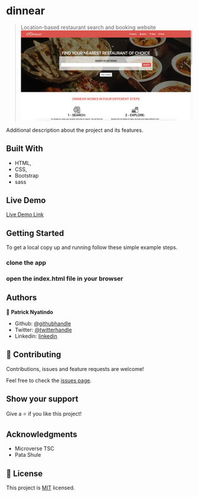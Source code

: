 # dinnear

>Location-based restaurant search and booking website
![screenshot](./images/screen-shot.png)

Additional description about the project and its features.

## Built With

- HTML,
- CSS,
- Bootstrap
- sass

## Live Demo

[Live Demo Link](https://condescending-mclean-17a4a6.netlify.com)

## Getting Started

To get a local copy up and running follow these simple example steps.

### clone the app

### open the index.html file in your browser

## Authors

👤 **Patrick Nyatindo**

- Github: [@githubhandle](https://github.com/nyatindopatrick)
- Twitter: [@twitterhandle](https://twitter.com/nyatindopatrick)
- Linkedin: [linkedin](https://linkedin.com/in/nyatindopatrick)

## 🤝 Contributing

Contributions, issues and feature requests are welcome!

Feel free to check the [issues page](https://github.com/nyatindopatrick/dinnear.git/issues).

## Show your support

Give a ⭐️ if you like this project!

## Acknowledgments

- Microverse TSC
- Pata Shule

## 📝 License

This project is [MIT](lic.url) licensed.